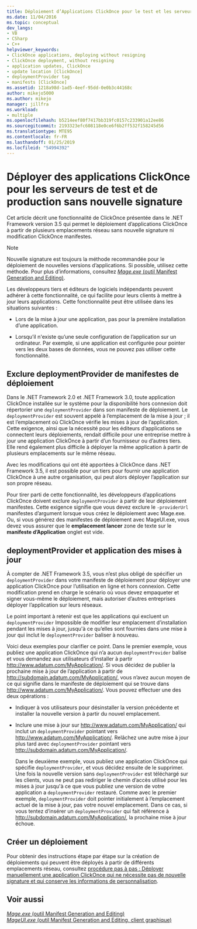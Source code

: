 ```yaml
---
title: Déploiement d’Applications ClickOnce pour le test et les serveurs de Production sans nouvelle signature | Microsoft Docs
ms.date: 11/04/2016
ms.topic: conceptual
dev_langs:
- VB
- CSharp
- C++
helpviewer_keywords:
- ClickOnce applications, deploying without resigning
- ClickOnce deployment, without resigning
- application updates, ClickOnce
- update location [ClickOnce]
- deploymentProvider tag
- manifests [ClickOnce]
ms.assetid: 1218a98d-1ad5-4eef-95dd-0e0b3c44168c
author: mikejo5000
ms.author: mikejo
manager: jillfra
ms.workload:
- multiple
ms.openlocfilehash: b5214eef80f7417bb319fc0157c233901a12ee86
ms.sourcegitcommit: 2193323efc608118e0ce6f6b2ff532f158245d56
ms.translationtype: MTE95
ms.contentlocale: fr-FR
ms.lasthandoff: 01/25/2019
ms.locfileid: "54994392"
---
```

# <a name="deploy-clickonce-applications-for-testing-and-production-servers-without-resigning"></a>Déployer des applications ClickOnce pour les serveurs de test et de production sans nouvelle signature
Cet article décrit une fonctionnalité de ClickOnce présentée dans le .NET Framework version 3.5 qui permet le déploiement d’applications ClickOnce à partir de plusieurs emplacements réseau sans nouvelle signature ni modification ClickOnce manifestes.  
  
> [!NOTE]
>  Nouvelle signature est toujours la méthode recommandée pour le déploiement de nouvelles versions d’applications. Si possible, utilisez cette méthode. Pour plus d’informations, consultez [*Mage.exe* (outil Manifest Generation and Editing)](/dotnet/framework/tools/mage-exe-manifest-generation-and-editing-tool).  
  
 Les développeurs tiers et éditeurs de logiciels indépendants peuvent adhérer à cette fonctionnalité, ce qui facilite pour leurs clients à mettre à jour leurs applications. Cette fonctionnalité peut être utilisée dans les situations suivantes :  
  
-   Lors de la mise à jour une application, pas pour la première installation d’une application.  
  
-   Lorsqu’il n'existe qu’une seule configuration de l’application sur un ordinateur. Par exemple, si une application est configurée pour pointer vers les deux bases de données, vous ne pouvez pas utiliser cette fonctionnalité.  
  
## <a name="exclude-deploymentprovider-from-deployment-manifests"></a>Exclure deploymentProvider de manifestes de déploiement  
 Dans le .NET Framework 2.0 et .NET Framework 3.0, toute application ClickOnce installée sur le système pour la disponibilité hors connexion doit répertorier une `deploymentProvider` dans son manifeste de déploiement. Le `deploymentProvider` est souvent appelé à l’emplacement de la mise à jour ; il est l’emplacement où ClickOnce vérifie les mises à jour de l’application. Cette exigence, ainsi que la nécessité pour les éditeurs d’applications se connectent leurs déploiements, rendait difficile pour une entreprise mettre à jour une application ClickOnce à partir d’un fournisseur ou d’autres tiers. Elle rend également plus difficile à déployer la même application à partir de plusieurs emplacements sur le même réseau.  
  
 Avec les modifications qui ont été apportées à ClickOnce dans .NET Framework 3.5, il est possible pour un tiers pour fournir une application ClickOnce à une autre organisation, qui peut alors déployer l’application sur son propre réseau.  
  
 Pour tirer parti de cette fonctionnalité, les développeurs d’applications ClickOnce doivent exclure `deploymentProvider` à partir de leur déploiement manifestes. Cette exigence signifie que vous devez exclure le `-providerUrl` manifestes d’argument lorsque vous créez le déploiement avec Mage.exe. Ou, si vous générez des manifestes de déploiement avec MageUI.exe, vous devez vous assurer que le **emplacement lancer** zone de texte sur le **manifeste d’Application** onglet est vide.  
  
## <a name="deploymentprovider-and-application-updates"></a>deploymentProvider et application des mises à jour  
 À compter de .NET Framework 3.5, vous n’est plus obligé de spécifier un `deploymentProvider` dans votre manifeste de déploiement pour déployer une application ClickOnce pour l’utilisation en ligne et hors connexion. Cette modification prend en charge le scénario où vous devez empaqueter et signer vous-même le déploiement, mais autoriser d’autres entreprises déployer l’application sur leurs réseaux.  
  
 Le point important à retenir est que les applications qui excluent un `deploymentProvider` Impossible de modifier leur emplacement d’installation pendant les mises à jour, jusqu'à ce qu’elles sont fournies dans une mise à jour qui inclut le `deploymentProvider` baliser à nouveau.  
  
 Voici deux exemples pour clarifier ce point. Dans le premier exemple, vous publiez une application ClickOnce qui n’a aucun `deploymentProvider` balise et vous demandez aux utilisateurs d’installer à partir http://www.adatum.com/MyApplication/. Si vous décidez de publier la prochaine mise à jour de l’application à partir de http://subdomain.adatum.com/MyApplication/, vous n’avez aucun moyen de ce qui signifie dans le manifeste de déploiement qui se trouve dans http://www.adatum.com/MyApplication/. Vous pouvez effectuer une des deux opérations :  
  
- Indiquer à vos utilisateurs pour désinstaller la version précédente et installer la nouvelle version à partir du nouvel emplacement.  
  
- Inclure une mise à jour sur http://www.adatum.com/MyApplication/ qui inclut un `deploymentProvider` pointant vers http://www.adatum.com/MyApplication/. Relâchez une autre mise à jour plus tard avec `deploymentProvider` pointant vers http://subdomain.adatum.com/MyApplication/.  
  
  Dans le deuxième exemple, vous publiez une application ClickOnce qui spécifie `deploymentProvider`, et vous décidez ensuite de le supprimer. Une fois la nouvelle version sans `deploymentProvider` est téléchargé sur les clients, vous ne peut pas rediriger le chemin d’accès utilisé pour les mises à jour jusqu'à ce que vous publiez une version de votre application a `deploymentProvider` restauré. Comme avec le premier exemple, `deploymentProvider` doit pointer initialement à l’emplacement actuel de la mise à jour, pas votre nouvel emplacement. Dans ce cas, si vous tentez d’insérer un `deploymentProvider` qui fait référence à http://subdomain.adatum.com/MyApplication/, la prochaine mise à jour échoue.  
  
## <a name="create-a-deployment"></a>Créer un déploiement  
 Pour obtenir des instructions étape par étape sur la création de déploiements qui peuvent être déployés à partir de différents emplacements réseau, consultez [procédure pas à pas : Déployer manuellement une application ClickOnce qui ne nécessite pas de nouvelle signature et qui conserve les informations de personnalisation](../deployment/walkthrough-manually-deploying-a-clickonce-app-no-re-signing-required.md).  
  
## <a name="see-also"></a>Voir aussi  
 [*Mage.exe* (outil Manifest Generation and Editing)](/dotnet/framework/tools/mage-exe-manifest-generation-and-editing-tool)   
 [*MageUI.exe* (outil Manifest Generation and Editing, client graphique)](/dotnet/framework/tools/mageui-exe-manifest-generation-and-editing-tool-graphical-client)